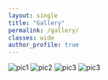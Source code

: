 ```yaml
---
layout: single
title: "Gallery"
permalink: /gallery/
classes: wide
author_profile: true
---
```


<div class="gallery-grid">
  <img src="{{ '/images/0fe88234-21a7-42d4-ad46-ad00cee64ee4.JPG' | relative_url }}" alt="pic1">
  <img src="{{ '/images/4b2f284f-c1d5-4e96-b837-8c6bb2336c01.JPG' | relative_url }}" alt="pic2">
  <img src="{{ '/images/DSC00225.JPG' | relative_url }}" alt="pic3">
  <img src="{{ '/images/IMG_4952.jpg' | relative_url }}" alt="pic3">

  <!-- add more as needed -->
</div>

